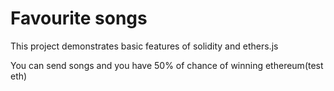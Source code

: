 # Favourite songs

This project demonstrates basic features of solidity and ethers.js

You can send songs and you have 50% of chance of winning ethereum(test eth)
